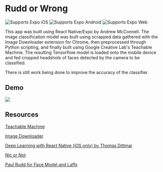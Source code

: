 # Rudd or Wrong

<p>
<img alt="Supports Expo iOS" longdesc="Supports Expo iOS" src="https://img.shields.io/badge/iOS-4630EB.svg?style=flat-square&logo=APPLE&labelColor=999999&logoColor=fff" />
<img alt="Supports Expo Android" longdesc="Supports Expo Android" src="https://img.shields.io/badge/Android-4630EB.svg?style=flat-square&logo=ANDROID&labelColor=A4C639&logoColor=fff" />
<img alt="Supports Expo Web" longdesc="Supports Expo Web" src="https://img.shields.io/badge/web-4630EB.svg?style=flat-square&logo=GOOGLE-CHROME&labelColor=4285F4&logoColor=fff" />
</p>

This app was built using React Native/Expo by Andrew McConnell. The
image classification model was built using scrapped data gathered
with the Image Downloader extension for Chrome, then preprocessed
through Python scripting, and finally built using Google Creative
Lab's Teachable Machine. The resulting Tensorflow model is loaded
onto the mobile device and fed cropped headshots of faces detected
by the camera to be classified.

There is still work being done to improve the accuracy of the
classifier.

## Demo
![](ruddorwrongdemo.gif)

## Resources
[Teachable Machine](https://teachablemachine.withgoogle.com)

[Image Downloader](https://chrome.google.com/webstore/detail/image-downloader/cnpniohnfphhjihaiiggeabnkjhpaldj?hl=en-US)

[Deep Learning with React Native (iOS only) by Thomas Dittmar](https://dev.to/dittmarconsulting/deep-learning-with-react-native-ios-only-2470)

[Nic or Not](https://github.com/GantMan/nicornot)

[Paul Rudd for Face Model and Laffs](https://www.youtube.com/watch?v=FsaR0UCRh5Y)